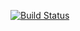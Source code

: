 <a href='https://semaphoreci.com/emtalen/slowfood_client_june_20'> <img src='https://semaphoreci.com/api/v1/emtalen/slowfood_client_june_20/branches/pull-request-6/badge.svg' alt='Build Status'></a>